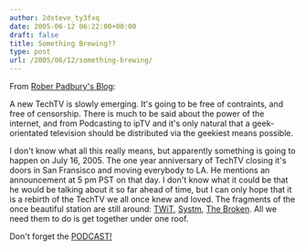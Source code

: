 ```yaml
---
author: 2dsteve_ty3fxq
date: 2005-06-12 06:22:00+00:00
draft: false
title: Something Brewing??
type: post
url: /2005/06/12/something-brewing/
---
```


From [Rober Padbury's Blog](http://www.dark-lotus.net):



A new TechTV is slowly emerging. It's going to be free of contraints, and free of censorship. There is much to be said about the power of the internet, and from Podcasting to ipTV and it's only natural that a geek-orientated television should be distributed via the geekiest means possible.


I don't know what all this really means, but apparently something is going to happen on July 16, 2005. The one year anniversary of TechTV closing it's doors in San Fransisco and moving everybody to LA. He mentions an announcement at 5 pm PST on that day. I don't know what it could be that he would be talking about it so far ahead of time, but I can only hope that it is a rebirth of the TechTV we all once knew and loved. The fragments of the once beautiful station are still around: [TWiT](http://www.twit.tv), [Systm](http://www.systm.org), [The Broken](http://www.thebroken.org). All we need them to do is get together under one roof.

Don't forget the [PODCAST! ](http://fulltangninja.blogspot.com/2005/06/podcast-is-ready-to-launch.html)
